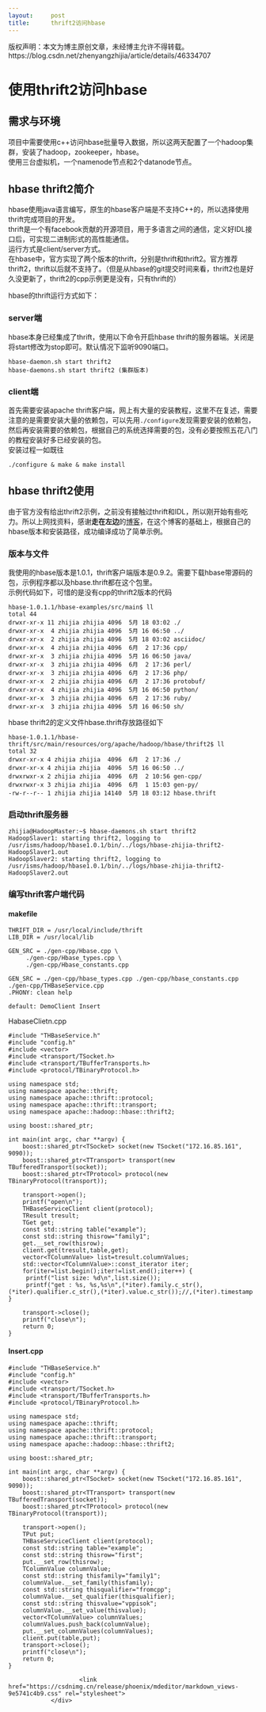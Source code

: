 ```yaml
---
layout:     post
title:      thrift2访问hbase
---
```

<div id="article_content" class="article_content clearfix csdn-tracking-statistics" data-pid="blog" data-mod="popu_307" data-dsm="post">
								<div class="article-copyright">
					版权声明：本文为博主原创文章，未经博主允许不得转载。					https://blog.csdn.net/zhenyangzhijia/article/details/46334707				</div>
								            <div id="content_views" class="markdown_views prism-atom-one-dark">
							<!-- flowchart 箭头图标 勿删 -->
							<svg xmlns="http://www.w3.org/2000/svg" style="display: none;"><path stroke-linecap="round" d="M5,0 0,2.5 5,5z" id="raphael-marker-block" style="-webkit-tap-highlight-color: rgba(0, 0, 0, 0);"></path></svg>
							<h1 id="使用thrift2访问hbase">使用thrift2访问hbase</h1>



<h2 id="需求与环境">需求与环境</h2>

<p>项目中需要使用c++访问hbase批量导入数据，所以这两天配置了一个hadoop集群，安装了hadoop，zookeeper，hbase。 <br>
使用三台虚拟机，一个namenode节点和2个datanode节点。</p>



<h2 id="hbase-thrift2简介">hbase thrift2简介</h2>

<p>hbase使用java语言编写，原生的hbase客户端是不支持C++的，所以选择使用thrift完成项目的开发。 <br>
thrift是一个有facebook贡献的开源项目，用于多语言之间的通信，定义好IDL接口后，可实现二进制形式的高性能通信。 <br>
运行方式是client/server方式。 <br>
在hbase中，官方实现了两个版本的thrift，分别是thrift和thrift2。官方推荐thrift2，thrift以后就不支持了。（但是从hbase的git提交时间来看，thrift2也是好久没更新了，thrift2的cpp示例更是没有，只有thrift的）</p>

<p>hbase的thrift运行方式如下：</p>



<h3 id="server端">server端</h3>

<p>hbase本身已经集成了thrift，使用以下命令开启hbase thrift的服务器端。关闭是将start修改为stop即可。默认情况下监听9090端口。</p>

<pre><code>hbase-daemon.sh start thrift2
hbase-daemons.sh start thrift2 (集群版本)
</code></pre>



<h3 id="client端">client端</h3>

<p>首先需要安装apache thrift客户端，网上有大量的安装教程，这里不在复述，需要注意的是需要安装大量的依赖包，可以先用<code>./configure</code>发现需要安装的依赖包，然后再安装需要的依赖包，根据自己的系统选择需要的包，没有必要按照五花八门的教程安装好多已经安装的包。 <br>
安装过程一如既往</p>

<pre><code>./configure &amp; make &amp; make install
</code></pre>



<h2 id="hbase-thrift2使用">hbase thrift2使用</h2>

<p>由于官方没有给出thrift2示例，之前没有接触过thrift和IDL，所以刚开始有些吃力。所以上网找资料，感谢<strong>走在左边</strong>的<a href="http://haoningabc.iteye.com/blog/2032878" rel="nofollow">博客</a>，在这个博客的基础上，根据自己的hbase版本和安装路径，成功编译成功了简单示例。</p>



<h3 id="版本与文件">版本与文件</h3>

<p>我使用的hbase版本是1.0.1，thrift客户端版本是0.9.2。需要下载hbase带源码的包，示例程序都以及hbase.thrift都在这个包里。 <br>
示例代码如下，可惜的是没有cpp的thrift2版本的代码</p>

<pre><code>hbase-1.0.1.1/hbase-examples/src/main$ ll
total 44
drwxr-xr-x 11 zhijia zhijia 4096  5月 18 03:02 ./
drwxr-xr-x  4 zhijia zhijia 4096  5月 16 06:50 ../
drwxr-xr-x  2 zhijia zhijia 4096  5月 18 03:02 asciidoc/
drwxr-xr-x  4 zhijia zhijia 4096  6月  2 17:36 cpp/
drwxr-xr-x  3 zhijia zhijia 4096  5月 16 06:50 java/
drwxr-xr-x  3 zhijia zhijia 4096  6月  2 17:36 perl/
drwxr-xr-x  3 zhijia zhijia 4096  6月  2 17:36 php/
drwxr-xr-x  2 zhijia zhijia 4096  6月  2 17:36 protobuf/
drwxr-xr-x  4 zhijia zhijia 4096  5月 16 06:50 python/
drwxr-xr-x  3 zhijia zhijia 4096  6月  2 17:36 ruby/
drwxr-xr-x  3 zhijia zhijia 4096  5月 16 06:50 sh/
</code></pre>

<p>hbase thrift2的定义文件hbase.thrift存放路径如下</p>

<pre><code>hbase-1.0.1.1/hbase-thrift/src/main/resources/org/apache/hadoop/hbase/thrift2$ ll
total 32
drwxr-xr-x 4 zhijia zhijia  4096  6月  2 17:36 ./
drwxr-xr-x 4 zhijia zhijia  4096  5月 16 06:50 ../
drwxrwxr-x 2 zhijia zhijia  4096  6月  2 10:56 gen-cpp/
drwxrwxr-x 3 zhijia zhijia  4096  6月  1 15:03 gen-py/
-rw-r--r-- 1 zhijia zhijia 14140  5月 18 03:12 hbase.thrift
</code></pre>



<h3 id="启动thrift服务器">启动thrift服务器</h3>

<pre><code>zhijia@HadoopMaster:~$ hbase-daemons.sh start thrift2
HadoopSlaver1: starting thrift2, logging to /usr/isms/hadoop/hbase1.0.1/bin/../logs/hbase-zhijia-thrift2-HadoopSlaver1.out
HadoopSlaver2: starting thrift2, logging to /usr/isms/hadoop/hbase1.0.1/bin/../logs/hbase-zhijia-thrift2-HadoopSlaver2.out
</code></pre>



<h3 id="编写thrift客户端代码">编写thrift客户端代码</h3>



<h4 id="makefile">makefile</h4>

<pre><code>THRIFT_DIR = /usr/local/include/thrift
LIB_DIR = /usr/local/lib

GEN_SRC = ./gen-cpp/Hbase.cpp \
     ./gen-cpp/Hbase_types.cpp \
     ./gen-cpp/Hbase_constants.cpp

GEN_SRC = ./gen-cpp/hbase_types.cpp ./gen-cpp/hbase_constants.cpp ./gen-cpp/THBaseService.cpp
.PHONY: clean help

default: DemoClient Insert
</code></pre>

<p>HabaseClietn.cpp</p>

<pre><code>#include "THBaseService.h"
#include "config.h"
#include &lt;vector&gt;
#include &lt;transport/TSocket.h&gt;
#include &lt;transport/TBufferTransports.h&gt;
#include &lt;protocol/TBinaryProtocol.h&gt;

using namespace std;
using namespace apache::thrift;
using namespace apache::thrift::protocol;
using namespace apache::thrift::transport;
using namespace apache::hadoop::hbase::thrift2;

using boost::shared_ptr;

int main(int argc, char **argv) {
    boost::shared_ptr&lt;TSocket&gt; socket(new TSocket("172.16.85.161", 9090));
    boost::shared_ptr&lt;TTransport&gt; transport(new TBufferedTransport(socket));
    boost::shared_ptr&lt;TProtocol&gt; protocol(new TBinaryProtocol(transport));

    transport-&gt;open();
    printf("open\n");
    THBaseServiceClient client(protocol);
    TResult tresult;
    TGet get;
    const std::string table("example");
    const std::string thisrow="family1";
    get.__set_row(thisrow);
    client.get(tresult,table,get);
    vector&lt;TColumnValue&gt; list=tresult.columnValues;
    std::vector&lt;TColumnValue&gt;::const_iterator iter;
    for(iter=list.begin();iter!=list.end();iter++) {
     printf("list size: %d\n",list.size());
     printf("get : %s, %s,%s\n",(*iter).family.c_str(),(*iter).qualifier.c_str(),(*iter).value.c_str());//,(*iter).timestamp
}

    transport-&gt;close();
    printf("close\n");
    return 0;
}
</code></pre>



<h4 id="insertcpp">Insert.cpp</h4>

<pre><code>#include "THBaseService.h"
#include "config.h"
#include &lt;vector&gt;
#include &lt;transport/TSocket.h&gt;
#include &lt;transport/TBufferTransports.h&gt;
#include &lt;protocol/TBinaryProtocol.h&gt;

using namespace std;
using namespace apache::thrift;
using namespace apache::thrift::protocol;
using namespace apache::thrift::transport;
using namespace apache::hadoop::hbase::thrift2;

using boost::shared_ptr;

int main(int argc, char **argv) {
    boost::shared_ptr&lt;TSocket&gt; socket(new TSocket("172.16.85.161", 9090));
    boost::shared_ptr&lt;TTransport&gt; transport(new TBufferedTransport(socket));
    boost::shared_ptr&lt;TProtocol&gt; protocol(new TBinaryProtocol(transport));

    transport-&gt;open();
    TPut put;
    THBaseServiceClient client(protocol);
    const std::string table="example";
    const std::string thisrow="first";
    put.__set_row(thisrow);
    TColumnValue columnValue;
    const std::string thisfamily="family1";
    columnValue.__set_family(thisfamily);
    const std::string thisqualifier="fromcpp";
    columnValue.__set_qualifier(thisqualifier);
    const std::string thisvalue="vppisok";
    columnValue.__set_value(thisvalue);
    vector&lt;TColumnValue&gt; columnValues;
    columnValues.push_back(columnValue);
    put.__set_columnValues(columnValues);
    client.put(table,put);
    transport-&gt;close();
    printf("close\n");
    return 0;
}
</code></pre>            </div>
						<link href="https://csdnimg.cn/release/phoenix/mdeditor/markdown_views-9e5741c4b9.css" rel="stylesheet">
                </div>
